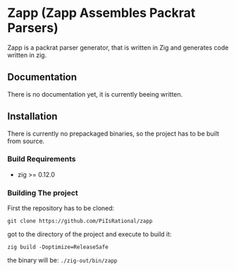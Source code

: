 # Zapp (Zapp Assembles Packrat Parsers)

Zapp is a packrat parser generator, 
that is written in Zig and generates code written in zig.

## Documentation

There is no documentation yet, it is currently beeing written.

## Installation

There is currently no prepackaged binaries,
so the project has to be built from source.

### Build Requirements

* zig >= 0.12.0

### Building The project

First the repository has to be cloned: 

```shell
git clone https://github.com/PiIsRational/zapp
```

got to the directory of the project and execute to build it:

```shell
zig build -Doptimize=ReleaseSafe
```

the binary will be: `./zig-out/bin/zapp`
